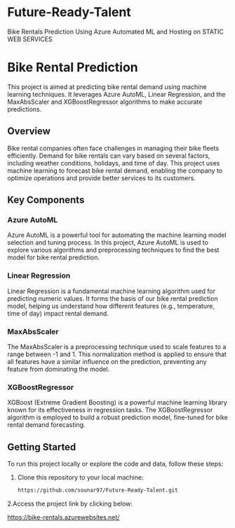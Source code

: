 # Future-Ready-Talent
Bike Rentals Prediction Using Azure Automated ML and Hosting on STATIC WEB SERVICES
# Bike Rental Prediction

This project is aimed at predicting bike rental demand using machine learning techniques. It leverages Azure AutoML, Linear Regression, and the MaxAbsScaler and XGBoostRegressor algorithms to make accurate predictions.

## Overview

Bike rental companies often face challenges in managing their bike fleets efficiently. Demand for bike rentals can vary based on several factors, including weather conditions, holidays, and time of day. This project uses machine learning to forecast bike rental demand, enabling the company to optimize operations and provide better services to its customers.

## Key Components

### Azure AutoML

Azure AutoML is a powerful tool for automating the machine learning model selection and tuning process. In this project, Azure AutoML is used to explore various algorithms and preprocessing techniques to find the best model for bike rental prediction.

### Linear Regression

Linear Regression is a fundamental machine learning algorithm used for predicting numeric values. It forms the basis of our bike rental prediction model, helping us understand how different features (e.g., temperature, time of day) impact rental demand.

### MaxAbsScaler

The MaxAbsScaler is a preprocessing technique used to scale features to a range between -1 and 1. This normalization method is applied to ensure that all features have a similar influence on the prediction, preventing any feature from dominating the model.

### XGBoostRegressor

XGBoost (Extreme Gradient Boosting) is a powerful machine learning library known for its effectiveness in regression tasks. The XGBoostRegressor algorithm is employed to build a robust prediction model, fine-tuned for bike rental demand forecasting.

## Getting Started

To run this project locally or explore the code and data, follow these steps:

1. Clone this repository to your local machine:

   ```bash
   https://github.com/sounar97/Future-Ready-Talent.git

2.Access the project link by clicking below:

  https://bike-rentals.azurewebsites.net/
